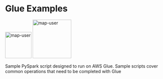 # Glue Examples

<img width="85" alt="map-user" src="https://img.shields.io/badge/views-2139-green"> <img width="125" alt="map-user" src="https://img.shields.io/badge/unique visits-477-green">

Sample PySpark script designed to run on AWS Glue. Sample scripts cover common operations that need to be completed with Glue
